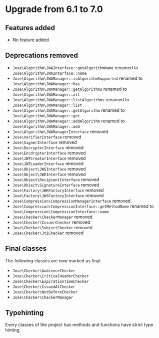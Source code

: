 # Upgrade from 6.1 to 7.0

## Features added

* No feature added

## Deprecations removed

* `Jose\Algorithm\JWAInterface::getAlgorithmName` renamed to `Jose\Algorithm\JWAInterface::name`
* `Jose\Algorithm\JWAManager::isAlgorithmSupported` renamed to `Jose\Algorithm\JWAManager::has`
* `Jose\Algorithm\JWAManager::getAlgorithms` renamed to `Jose\Algorithm\JWAManager::all`
* `Jose\Algorithm\JWAManager::listAlgorithms` renamed to `Jose\Algorithm\JWAManager::list`
* `Jose\Algorithm\JWAManager::getAlgorithm` renamed to `Jose\Algorithm\JWAManager::get`
* `Jose\Algorithm\JWAManager::addAlgorithm` renamed to `Jose\Algorithm\JWAManager::add`
* `Jose\Algorithm\JWAManagerInterface` removed
* `Jose\VerifierInterface` removed
* `Jose\SignerInterface` removed
* `Jose\DecrypterInterface` removed
* `Jose\EncdrypterInterface` removed
* `Jose\JWTCreatorInterface` removed
* `Jose\JWTLoaderInterface` removed
* `Jose\Object\JWSInterface` removed
* `Jose\Object\JWEInterface` removed
* `Jose\Object\RecipientInterface` removed
* `Jose\Object\SignatureInterface` removed
* `Jose\Factory\JWKFactoryInterface` removed
* `Jose\Factory\JWSFactoryInterface` removed
* `Jose\Compression\CompressionManagerInterface` removed
* `Jose\Compression\CompressionInterface::getMethodName` renamed to `Jose\Compression\CompressionInterface::name`
* `Jose\Checker\CheckerManager` removed
* `Jose\Checker\IssuerChecker` removed
* `Jose\Checker\SubjectChecker` removed
* `Jose\Checker\JtiChecker` removed

## Final classes

The following classes are now marked as final.

* `Jose\Checker\AudienceChecker`
* `Jose\Checker\CriticalHeaderChecker`
* `Jose\Checker\ExpirationTimeChecker`
* `Jose\Checker\IssuedAtChecker`
* `Jose\Checker\NotBeforeChecker`
* `Jose\Checker\CheckerManager`

## Typehinting

Every classes of the project has methods and functions have strict type hinting. 
